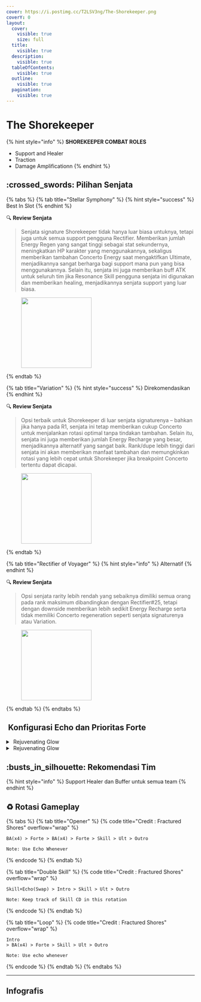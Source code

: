 ```yaml
---
cover: https://i.postimg.cc/T2LSV3ng/The-Shorekeeper.png
coverY: 0
layout:
  cover:
    visible: true
    size: full
  title:
    visible: true
  description:
    visible: true
  tableOfContents:
    visible: true
  outline:
    visible: true
  pagination:
    visible: true
---
```


# The Shorekeeper

{% hint style="info" %}
**SHOREKEEPER COMBAT ROLES**

* Support and Healer
* Traction
* Damage Amplificationn
{% endhint %}

## :crossed\_swords: Pilihan Senjata

{% tabs %}
{% tab title="Stellar Symphony" %}
{% hint style="success" %}
Best In Slot
{% endhint %}

:mag: **Review Senjata**

> Senjata signature Shorekeeper tidak hanya luar biasa untuknya, tetapi juga untuk semua support pengguna Rectifier. Memberikan jumlah Energy Regen yang sangat tinggi sebagai stat sekundernya, meningkatkan HP karakter yang menggunakannya, sekaligus memberikan tambahan Concerto Energy saat mengaktifkan Ultimate, menjadikannya sangat berharga bagi support mana pun yang bisa menggunakannya. Selain itu, senjata ini juga memberikan buff ATK untuk seluruh tim jika Resonance Skill pengguna senjata ini digunakan dan memberikan healing, menjadikannya senjata support yang luar biasa.

<figure><img src="https://wuthering.wiki/img/weapon_21050036.png" alt="" width="188"><figcaption></figcaption></figure>
{% endtab %}

{% tab title="Variation" %}
{% hint style="success" %}
Direkomendasikan
{% endhint %}

:mag: **Review Senjata**

> Opsi terbaik untuk Shorekeeper di luar senjata signaturenya – bahkan jika hanya pada R1, senjata ini tetap memberikan cukup Concerto untuk menjalankan rotasi optimal tanpa tindakan tambahan. Selain itu, senjata ini juga memberikan jumlah Energy Recharge yang besar, menjadikannya alternatif yang sangat baik. Rank/dupe lebih tinggi dari senjata ini akan memberikan manfaat tambahan dan memungkinkan rotasi yang lebih cepat untuk Shorekeeper jika breakpoint Concerto tertentu dapat dicapai.

<div data-full-width="false"><figure><img src="https://wuthering.wiki/img/weapon_21050024.png" alt="" width="188"><figcaption></figcaption></figure></div>
{% endtab %}

{% tab title="Rectifier of Voyager" %}
{% hint style="info" %}
Alternatif
{% endhint %}

:mag: **Review Senjata**

> Opsi senjata rarity lebih rendah yang sebaiknya dimiliki semua orang pada rank maksimum dibandingkan dengan Rectifier#25, tetapi dengan downside memberikan lebih sedikit Energy Recharge serta tidak memiliki Concerto regeneration seperti senjata signaturenya atau Variation.

<figure><img src="https://wuthering.wiki/img/weapon_21050043.png" alt="" width="188"><figcaption></figcaption></figure>
{% endtab %}
{% endtabs %}

## <img src="https://wuthering.wiki/img/item_10.png" alt="" data-size="line"> Konfigurasi Echo dan Prioritas Forte

<details>

<summary><img src="https://wuthering.wiki/img/fettericon_7.png" alt="" data-size="line"> Rejuvenating Glow</summary>

Fallacy of No Return - HP% / CDM%

<img src="https://wuthering.wiki/img/monster_330000070.png" alt="" data-size="original">

**Echo Skill** untuk summon Fallacy of No Return\
memberikan <mark style="color:yellow;">Spectro DMG</mark> yang setara dengan 11.4% dari max HP,\
setelah itu Resonator dapat 10% bonus Energy Regen\
dan tim dapat 10% bonus ATK selama 20 detik.

**Hold Echo Skill** untuk launch serangkaian ATK bertubi-tubi dengan biaya STA,\
masing-masing memberikan Spectro DMG yang setara dengan 1.14% dari max HP;\
Release Hold echo Skill, memberikan <mark style="color:yellow;">Spectro DMG</mark> yang setara dengan 14.25% dari max HP.

**Echo Set**

* 3 - Energy Regen%

- 3 - Energy Regen%

* 1 - HP%

- 1 - HP%

**Prioritas Echo Substat**

* ER% (Minimum 240%)
* HP%
* Flat HP
* Cr% / CDM%
* Reso Lib DMG%

**Prioritas Forte**

* Inherent 2 > R Skill > Reso Lib > Intro

</details>

<details>

<summary><img src="https://wuthering.wiki/img/fettericon_7.png" alt="" data-size="line"> Rejuvenating Glow</summary>

Bell-Borne Geochelone - HP% / Healing Bonus%

<img src="https://wuthering.wiki/img/monster_340000020.png" alt="" data-size="original">

aktikan protection dari Bell-Borne Geochelone.\
Memberikan <mark style="color:blue;">**Glacio DMG**</mark> berdasarkan 104.88% dari DEF resonator kepada musuh terdekat,\
dan dapat Bell-Borne Shield yang bertahan selama 15 detik.\
Bell-Borne Shield ngasih 50.00% DMG Reduction dan 10.00% DMG Boost, Shield akan menghilang setelah karakter terkena serangan sebanyak 3 kali.

**Echo Set**

* 3 - Energy Regen%
* 3 - Energy Regen%
* 1 - HP%
* 1 - HP%

**Prioritas Echo Substat**

* ER% (Minimum 240%)
* HP%
* Flat HP
* Cr% / CDM%
* Reso Lib DMG%

**Prioritas Forte**

* Inherent 2 > R Skill > Reso Lib > Intro

</details>

## :busts\_in\_silhouette: Rekomendasi Tim

{% hint style="info" %}
Support Healer dan Buffer untuk semua team
{% endhint %}

## :recycle: Rotasi Gameplay

{% tabs %}
{% tab title="Opener" %}
{% code title="Credit : Fractured Shores" overflow="wrap" %}
```
BA(x4) > Forte > BA(x4) > Forte > Skill > Ult > Outro

Note: Use Echo Whenever
```
{% endcode %}
{% endtab %}

{% tab title="Double Skill" %}
{% code title="Credit : Fractured Shores" overflow="wrap" %}
```
Skill+Echo(Swap) > Intro > Skill > Ult > Outro

Note: Keep track of Skill CD in this rotation
```
{% endcode %}
{% endtab %}

{% tab title="Loop" %}
{% code title="Credit : Fractured Shores" overflow="wrap" %}
```
Intro
> BA(x4) > Forte > Skill > Ult > Outro

Note: Use echo whenever
```
{% endcode %}
{% endtab %}
{% endtabs %}

***

## Infografis

<figure><img src="https://i.postimg.cc/NF1C7wpF/shorekeeper-latest.png" alt=""><figcaption></figcaption></figure>
